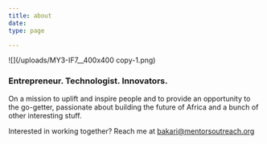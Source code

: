 ```yaml
---
title: about
date: 
type: page

---
```

![](/uploads/MY3-IF7__400x400 copy-1.png)

### **Entrepreneur. Technologist. Innovators.**

On a mission to uplift and inspire people and to provide an opportunity to the go-getter, passionate about building the future of Africa and a bunch of other interesting stuff.  
  
Interested in working together? Reach me at [bakari@mentorsoutreach.org](mailto:mentorsoutreach)